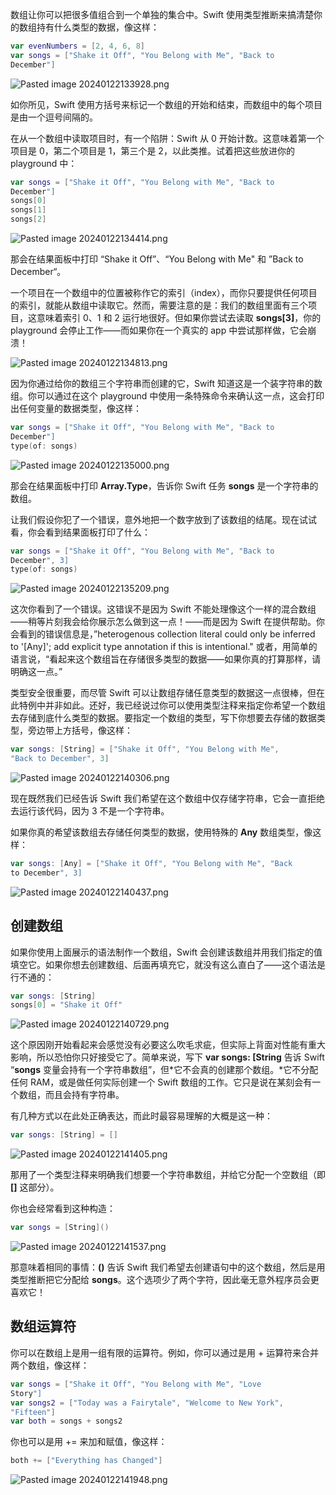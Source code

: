 数组让你可以把很多值组合到一个单独的集合中。Swift 使用类型推断来搞清楚你的数组持有什么类型的数据，像这样：

```swift
var evenNumbers = [2, 4, 6, 8]
var songs = ["Shake it Off", "You Belong with Me", "Back to
December"]
```

![Pasted image 20240122133928.png](./attachments/Pasted%20image%2020240122133928.png)


如你所见，Swift 使用方括号来标记一个数组的开始和结束，而数组中的每个项目是由一个逗号间隔的。

在从一个数组中读取项目时，有一个陷阱：Swift 从 0 开始计数。这意味着第一个项目是 0，第二个项目是 1，第三个是 2，以此类推。试着把这些放进你的 playground 中：

```swift
var songs = ["Shake it Off", "You Belong with Me", "Back to
December"]
songs[0]
songs[1]
songs[2]
```

![Pasted image 20240122134414.png](./attachments/Pasted%20image%2020240122134414.png)


那会在结果面板中打印 “Shake it Off”、“You Belong with Me" 和 ”Back to December“。

一个项目在一个数组中的位置被称作它的索引（index），而你只要提供任何项目的索引，就能从数组中读取它。然而，需要注意的是：我们的数组里面有三个项目，这意味着索引 0、1 和 2 运行地很好。但如果你尝试去读取 **songs[3]**，你的 playground 会停止工作——而如果你在一个真实的 app 中尝试那样做，它会崩溃！

![Pasted image 20240122134813.png](./attachments/Pasted%20image%2020240122134813.png)


因为你通过给你的数组三个字符串而创建的它，Swift 知道这是一个装字符串的数组。你可以通过在这个 playground 中使用一条特殊命令来确认这一点，这会打印出任何变量的数据类型，像这样：

```swift
var songs = ["Shake it Off", "You Belong with Me", "Back to
December"]
type(of: songs)			 
```

![Pasted image 20240122135000.png](./attachments/Pasted%20image%2020240122135000.png)


那会在结果面板中打印 **Array<String>.Type**，告诉你 Swift 任务 **songs** 是一个字符串的数组。

让我们假设你犯了一个错误，意外地把一个数字放到了该数组的结尾。现在试试看，你会看到结果面板打印了什么：

```swift
var songs = ["Shake it Off", "You Belong with Me", "Back to
December", 3]
type(of: songs)
```

![Pasted image 20240122135209.png](./attachments/Pasted%20image%2020240122135209.png)


这次你看到了一个错误。这错误不是因为 Swift 不能处理像这个一样的混合数组——稍等片刻我会给你展示怎么做到这一点！——而是因为 Swift 在提供帮助。你会看到的错误信息是，”heterogenous collection literal could only be inferred to '[Any]'; add explicit type annotation if this is intentional." 或者，用简单的语言说，“看起来这个数组旨在存储很多类型的数据——如果你真的打算那样，请明确这一点。”

类型安全很重要，而尽管 Swift 可以让数组存储任意类型的数据这一点很棒，但在此特例中并非如此。还好，我已经说过你可以使用类型注释来指定你希望一个数组去存储到底什么类型的数据。要指定一个数组的类型，写下你想要去存储的数据类型，旁边带上方括号，像这样：

```swift
var songs: [String] = ["Shake it Off", "You Belong with Me",
"Back to December", 3]
```

![Pasted image 20240122140306.png](./attachments/Pasted%20image%2020240122140306.png)


现在既然我们已经告诉 Swift 我们希望在这个数组中仅存储字符串，它会一直拒绝去运行该代码，因为 3 不是一个字符串。

如果你真的希望该数组去存储任何类型的数据，使用特殊的 **Any** 数组类型，像这样：

```swift
var songs: [Any] = ["Shake it Off", "You Belong with Me", "Back
to December", 3]
```

![Pasted image 20240122140437.png](./attachments/Pasted%20image%2020240122140437.png)


## 创建数组
如果你使用上面展示的语法制作一个数组，Swift 会创建该数组并用我们指定的值填空它。如果你想去创建数组、后面再填充它，就没有这么直白了——这个语法是行不通的：

```swift
var songs: [String]
songs[0] = "Shake it Off"
```

![Pasted image 20240122140729.png](./attachments/Pasted%20image%2020240122140729.png)


这个原因刚开始看起来会感觉没有必要这么吹毛求疵，但实际上背面对性能有重大影响，所以恐怕你只好接受它了。简单来说，写下 **var songs: [String** 告诉 Swift “**songs** 变量会持有一个字符串数组”，但*它不会真的创建那个数组。*它不分配任何 RAM，或是做任何实际创建一个 Swift 数组的工作。它只是说在某刻会有一个数组，而且会持有字符串。

有几种方式以在此处正确表达，而此时最容易理解的大概是这一种：

```swift
var songs: [String] = []
```

![Pasted image 20240122141405.png](./attachments/Pasted%20image%2020240122141405.png)


那用了一个类型注释来明确我们想要一个字符串数组，并给它分配一个空数组（即 **[]** 这部分）。

你也会经常看到这种构造：

```swift
var songs = [String]()
```

![Pasted image 20240122141537.png](./attachments/Pasted%20image%2020240122141537.png)


那意味着相同的事情：**()** 告诉 Swift 我们希望去创建语句中的这个数组，然后是用类型推断把它分配给 **songs**。这个选项少了两个字符，因此毫无意外程序员会更喜欢它！


## 数组运算符
你可以在数组上是用一组有限的运算符。例如，你可以通过是用 + 运算符来合并两个数组，像这样：

```swift
var songs = ["Shake it Off", "You Belong with Me", "Love
Story"]
var songs2 = ["Today was a Fairytale", "Welcome to New York",
"Fifteen"]
var both = songs + songs2
```

你也可以是用 += 来加和赋值，像这样：

```swift
both += ["Everything has Changed"]
```

![Pasted image 20240122141948.png](./attachments/Pasted%20image%2020240122141948.png)

